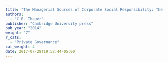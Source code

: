 ```yaml
---
title: "The Managerial Sources of Corporate Social Responsibility: The Spread of Global Standards, "
authors:
  - "C.R. Thauer"
publisher: "Cambridge University press"
pub_year: "2014"
weight: "7"
r_cats:
  - "Private Governance"
cat_weight: 4
date: 2017-07-28T19:52:44-05:00
---
```

